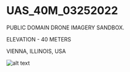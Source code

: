 # UAS_40M_03252022

PUBLIC DOMAIN DRONE IMAGERY SANDBOX.

ELEVATION - 40 METERS

VIENNA, ILLINOIS, USA

![alt text](https://github.com/justinelliotmeyers/UAS_40M_03252022/blob/main/DJI_0639_stitch_LOWRES.jpg)
